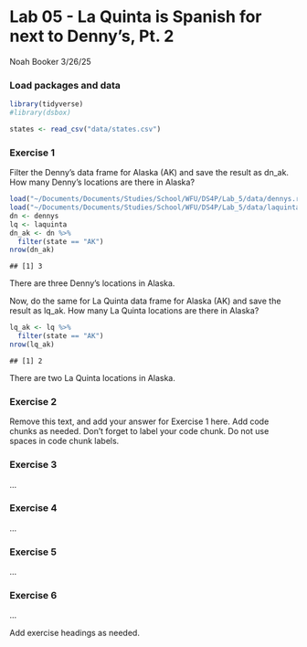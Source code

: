 Lab 05 - La Quinta is Spanish for next to Denny’s, Pt. 2
================
Noah Booker
3/26/25

### Load packages and data

``` r
library(tidyverse) 
#library(dsbox) 
```

``` r
states <- read_csv("data/states.csv")
```

### Exercise 1

Filter the Denny’s data frame for Alaska (AK) and save the result as
dn_ak. How many Denny’s locations are there in Alaska?

``` r
load("~/Documents/Documents/Studies/School/WFU/DS4P/Lab_5/data/dennys.rda")
load("~/Documents/Documents/Studies/School/WFU/DS4P/Lab_5/data/laquinta.rda")
dn <- dennys
lq <- laquinta
dn_ak <- dn %>%
  filter(state == "AK")
nrow(dn_ak)
```

    ## [1] 3

There are three Denny’s locations in Alaska.

Now, do the same for La Quinta data frame for Alaska (AK) and save the
result as lq_ak. How many La Quinta locations are there in Alaska?

``` r
lq_ak <- lq %>% 
  filter(state == "AK")
nrow(lq_ak)
```

    ## [1] 2

There are two La Quinta locations in Alaska.

### Exercise 2

Remove this text, and add your answer for Exercise 1 here. Add code
chunks as needed. Don’t forget to label your code chunk. Do not use
spaces in code chunk labels.

### Exercise 3

…

### Exercise 4

…

### Exercise 5

…

### Exercise 6

…

Add exercise headings as needed.
